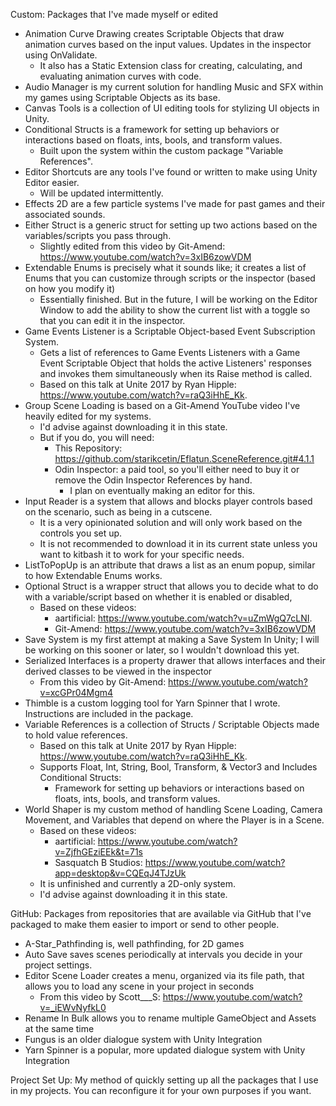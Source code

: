 Custom: Packages that I've made myself or edited
  - Animation Curve Drawing creates Scriptable Objects that draw animation curves based on the input values. Updates in the inspector using OnValidate.
    - It also has a Static Extension class for creating, calculating, and evaluating animation curves with code.
  - Audio Manager is my current solution for handling Music and SFX within my games using Scriptable Objects as its base.
  - Canvas Tools is a collection of UI editing tools for stylizing UI objects in Unity.
  - Conditional Structs is a framework for setting up behaviors or interactions based on floats, ints, bools, and transform values.
    - Built upon the system within the custom package "Variable References".
  - Editor Shortcuts are any tools I've found or written to make using Unity Editor easier.
    - Will be updated intermittently.
  - Effects 2D are a few particle systems I've made for past games and their associated sounds.
  - Either Struct is a generic struct for setting up two actions based on the variables/scripts you pass through.
    - Slightly edited from this video by Git-Amend: https://www.youtube.com/watch?v=3xIB6zowVDM
  - Extendable Enums is precisely what it sounds like; it creates a list of Enums that you can customize through scripts or the inspector (based on how you modify it)
    - Essentially finished. But in the future, I will be working on the Editor Window to add the ability to show the current list with a toggle so that you can edit it in the inspector.
  - Game Events Listener is a Scriptable Object-based Event Subscription System.
    - Gets a list of references to Game Events Listeners with a Game Event Scriptable Object that holds the active Listeners' responses and invokes them simultaneously when its Raise method is called.
    - Based on this talk at Unite 2017 by Ryan Hipple: https://www.youtube.com/watch?v=raQ3iHhE_Kk.
  - Group Scene Loading is based on a Git-Amend YouTube video I've heavily edited for my systems.
    - I'd advise against downloading it in this state.
    - But if you do, you will need:
      - This Repository: https://github.com/starikcetin/Eflatun.SceneReference.git#4.1.1
      - Odin Inspector: a paid tool, so you'll either need to buy it or remove the Odin Inspector References by hand.
        - I plan on eventually making an editor for this.
  - Input Reader is a system that allows and blocks player controls based on the scenario, such as being in a cutscene.
    - It is a very opinionated solution and will only work based on the controls you set up.
    - It is not recommended to download it in its current state unless you want to kitbash it to work for your specific needs.
  - ListToPopUp is an attribute that draws a list as an enum popup, similar to how Extendable Enums works.
  - Optional Struct is a wrapper struct that allows you to decide what to do with a variable/script based on whether it is enabled or disabled,
    - Based on these videos:
      - aartificial: https://www.youtube.com/watch?v=uZmWgQ7cLNI.
      - Git-Amend: https://www.youtube.com/watch?v=3xIB6zowVDM
  - Save System is my first attempt at making a Save System In Unity; I will be working on this sooner or later, so I wouldn't download this yet.
  - Serialized Interfaces is a property drawer that allows interfaces and their derived classes to be viewed in the inspector
    - From this video by Git-Amend: https://www.youtube.com/watch?v=xcGPr04Mgm4
  - Thimble is a custom logging tool for Yarn Spinner that I wrote. Instructions are included in the package.
  - Variable References is a collection of Structs / Scriptable Objects made to hold value references.
    - Based on this talk at Unite 2017 by Ryan Hipple: https://www.youtube.com/watch?v=raQ3iHhE_Kk.
    - Supports Float, Int, String, Bool, Transform, & Vector3 and Includes Conditional Structs:
        - Framework for setting up behaviors or interactions based on floats, ints, bools, and transform values.
  - World Shaper is my custom method of handling Scene Loading, Camera Movement, and Variables that depend on where the Player is in a Scene.
    - Based on these videos:
      - aartificial: https://www.youtube.com/watch?v=ZjfhGEziEEk&t=71s
      - Sasquatch B Studios: https://www.youtube.com/watch?app=desktop&v=CQEqJ4TJzUk
    - It is unfinished and currently a 2D-only system.
    - I'd advise against downloading it in this state.

GitHub: Packages from repositories that are available via GitHub that I've packaged to make them easier to import or send to other people. 
  - A-Star_Pathfinding is, well pathfinding, for 2D games
  - Auto Save saves scenes periodically at intervals you decide in your project settings.
  - Editor Scene Loader creates a menu, organized via its file path, that allows you to load any scene in your project in seconds
    - From this video by Scott___S: https://www.youtube.com/watch?v=_iEWvNyfkL0
  - Rename In Bulk allows you to rename multiple GameObject and Assets at the same time
  - Fungus is an older dialogue system with Unity Integration
  - Yarn Spinner is a popular, more updated dialogue system with Unity Integration

Project Set Up: My method of quickly setting up all the packages that I use in my projects. You can reconfigure it for your own purposes if you want.
